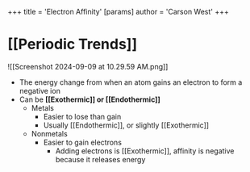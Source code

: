 +++
 title = 'Electron Affinity'
[params]
	author = 'Carson West'
+++
# [[Periodic Trends]]
![[Screenshot 2024-09-09 at 10.29.59 AM.png]]
- The energy change from when an atom gains an electron to form a negative ion
- Can be **[[Exothermic]] or [[Endothermic]]**
	- Metals
		- Easier to lose than gain
		- Usually [[Endothermic]], or slightly [[Exothermic]]
	- Nonmetals
		- Easier to gain electrons
			- Adding electrons is [[Exothermic]], affinity is negative because it releases energy